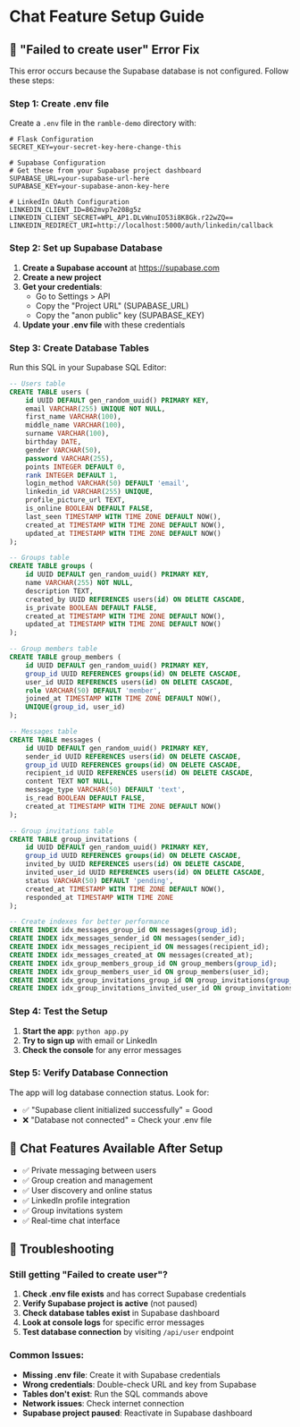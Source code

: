 # Chat Feature Setup Guide

## 🚨 "Failed to create user" Error Fix

This error occurs because the Supabase database is not configured. Follow these steps:

### Step 1: Create .env file
Create a `.env` file in the `ramble-demo` directory with:

```env
# Flask Configuration
SECRET_KEY=your-secret-key-here-change-this

# Supabase Configuration
# Get these from your Supabase project dashboard
SUPABASE_URL=your-supabase-url-here
SUPABASE_KEY=your-supabase-anon-key-here

# LinkedIn OAuth Configuration
LINKEDIN_CLIENT_ID=862mvp7e208g5z
LINKEDIN_CLIENT_SECRET=WPL_AP1.DLvWnuIO53i8K8Gk.r22wZQ==
LINKEDIN_REDIRECT_URI=http://localhost:5000/auth/linkedin/callback
```

### Step 2: Set up Supabase Database

1. **Create a Supabase account** at https://supabase.com
2. **Create a new project**
3. **Get your credentials**:
   - Go to Settings > API
   - Copy the "Project URL" (SUPABASE_URL)
   - Copy the "anon public" key (SUPABASE_KEY)
4. **Update your .env file** with these credentials

### Step 3: Create Database Tables

Run this SQL in your Supabase SQL Editor:

```sql
-- Users table
CREATE TABLE users (
    id UUID DEFAULT gen_random_uuid() PRIMARY KEY,
    email VARCHAR(255) UNIQUE NOT NULL,
    first_name VARCHAR(100),
    middle_name VARCHAR(100),
    surname VARCHAR(100),
    birthday DATE,
    gender VARCHAR(50),
    password VARCHAR(255),
    points INTEGER DEFAULT 0,
    rank INTEGER DEFAULT 1,
    login_method VARCHAR(50) DEFAULT 'email',
    linkedin_id VARCHAR(255) UNIQUE,
    profile_picture_url TEXT,
    is_online BOOLEAN DEFAULT FALSE,
    last_seen TIMESTAMP WITH TIME ZONE DEFAULT NOW(),
    created_at TIMESTAMP WITH TIME ZONE DEFAULT NOW(),
    updated_at TIMESTAMP WITH TIME ZONE DEFAULT NOW()
);

-- Groups table
CREATE TABLE groups (
    id UUID DEFAULT gen_random_uuid() PRIMARY KEY,
    name VARCHAR(255) NOT NULL,
    description TEXT,
    created_by UUID REFERENCES users(id) ON DELETE CASCADE,
    is_private BOOLEAN DEFAULT FALSE,
    created_at TIMESTAMP WITH TIME ZONE DEFAULT NOW(),
    updated_at TIMESTAMP WITH TIME ZONE DEFAULT NOW()
);

-- Group members table
CREATE TABLE group_members (
    id UUID DEFAULT gen_random_uuid() PRIMARY KEY,
    group_id UUID REFERENCES groups(id) ON DELETE CASCADE,
    user_id UUID REFERENCES users(id) ON DELETE CASCADE,
    role VARCHAR(50) DEFAULT 'member',
    joined_at TIMESTAMP WITH TIME ZONE DEFAULT NOW(),
    UNIQUE(group_id, user_id)
);

-- Messages table
CREATE TABLE messages (
    id UUID DEFAULT gen_random_uuid() PRIMARY KEY,
    sender_id UUID REFERENCES users(id) ON DELETE CASCADE,
    group_id UUID REFERENCES groups(id) ON DELETE CASCADE,
    recipient_id UUID REFERENCES users(id) ON DELETE CASCADE,
    content TEXT NOT NULL,
    message_type VARCHAR(50) DEFAULT 'text',
    is_read BOOLEAN DEFAULT FALSE,
    created_at TIMESTAMP WITH TIME ZONE DEFAULT NOW()
);

-- Group invitations table
CREATE TABLE group_invitations (
    id UUID DEFAULT gen_random_uuid() PRIMARY KEY,
    group_id UUID REFERENCES groups(id) ON DELETE CASCADE,
    invited_by UUID REFERENCES users(id) ON DELETE CASCADE,
    invited_user_id UUID REFERENCES users(id) ON DELETE CASCADE,
    status VARCHAR(50) DEFAULT 'pending',
    created_at TIMESTAMP WITH TIME ZONE DEFAULT NOW(),
    responded_at TIMESTAMP WITH TIME ZONE
);

-- Create indexes for better performance
CREATE INDEX idx_messages_group_id ON messages(group_id);
CREATE INDEX idx_messages_sender_id ON messages(sender_id);
CREATE INDEX idx_messages_recipient_id ON messages(recipient_id);
CREATE INDEX idx_messages_created_at ON messages(created_at);
CREATE INDEX idx_group_members_group_id ON group_members(group_id);
CREATE INDEX idx_group_members_user_id ON group_members(user_id);
CREATE INDEX idx_group_invitations_group_id ON group_invitations(group_id);
CREATE INDEX idx_group_invitations_invited_user_id ON group_invitations(invited_user_id);
```

### Step 4: Test the Setup

1. **Start the app**: `python app.py`
2. **Try to sign up** with email or LinkedIn
3. **Check the console** for any error messages

### Step 5: Verify Database Connection

The app will log database connection status. Look for:
- ✅ "Supabase client initialized successfully" = Good
- ❌ "Database not connected" = Check your .env file

## 🎯 Chat Features Available After Setup

- ✅ Private messaging between users
- ✅ Group creation and management
- ✅ User discovery and online status
- ✅ LinkedIn profile integration
- ✅ Group invitations system
- ✅ Real-time chat interface

## 🔧 Troubleshooting

### Still getting "Failed to create user"?

1. **Check .env file exists** and has correct Supabase credentials
2. **Verify Supabase project is active** (not paused)
3. **Check database tables exist** in Supabase dashboard
4. **Look at console logs** for specific error messages
5. **Test database connection** by visiting `/api/user` endpoint

### Common Issues:

- **Missing .env file**: Create it with Supabase credentials
- **Wrong credentials**: Double-check URL and key from Supabase
- **Tables don't exist**: Run the SQL commands above
- **Network issues**: Check internet connection
- **Supabase project paused**: Reactivate in Supabase dashboard
